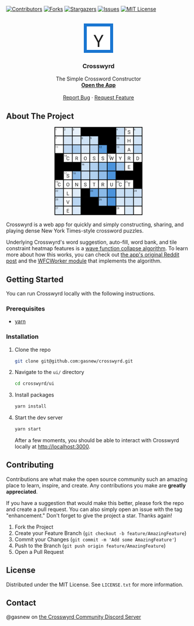 <!-- README adapted from https://github.com/othneildrew/Best-README-Template -->

<!-- PROJECT SHIELDS -->
[![Contributors][contributors-shield]][contributors-url]
[![Forks][forks-shield]][forks-url]
[![Stargazers][stars-shield]][stars-url]
[![Issues][issues-shield]][issues-url]
[![MIT License][license-shield]][license-url]


<!-- PROJECT LOGO -->
<br />
<div align="center">
  <a href="https://github.com/gasnew/crosswyrd">
    <img src="ui/public/logo152.png" alt="Logo" width="80" height="80">
  </a>

<h3 align="center">Crosswyrd</h3>

  <p align="center">
    The Simple Crossword Constructor
    <br />
    <a href="https://crosswyrd.app" target="_blank" rel="noreferrer"><strong>Open the App</strong></a>
    <br />
    <br />
    <a href="https://github.com/gasnew/crosswyrd/issues/new?labels=bug&template=bug-report---.md">Report Bug</a>
    ·
    <a href="https://github.com/gasnew/crosswyrd/issues/new?labels=enhancement&template=feature-request---.md">Request Feature</a>
  </p>
</div>


## About The Project

<div align="center">
  <a href="https://crosswyrd.app">
    <img src="ui/public/screenshot.png" alt="Screenshot" width="240" height="240">
  </a>
</div>

Crosswyrd is a web app for quickly and simply constructing, sharing, and
playing dense New York Times-style crossword puzzles.

Underlying Crosswyrd's word suggestion, auto-fill, word bank, and tile
constraint heatmap features is a [wave function collapse algorithm][wfc-url].
To learn more about how this works, you can check out [the app's original
Reddit post][reddit-post-url] and the [WFCWorker module][wfc-worker-url] that
implements the algorithm.


## Getting Started

You can run Crosswyrd locally with the following instructions.

### Prerequisites

* [yarn][yarn-install-url]

### Installation

1. Clone the repo
   ```sh
   git clone git@github.com:gasnew/crosswyrd.git
   ```
2. Navigate to the `ui/` directory
   ```sh
   cd crosswyrd/ui
   ```
2. Install packages
   ```sh
   yarn install
   ```
3. Start the dev server
   ```sh
   yarn start
   ```

   After a few moments, you should be able to interact with Crosswyrd locally
   at [http://localhost:3000](http://localhost:3000).


## Contributing

Contributions are what make the open source community such an amazing place to
learn, inspire, and create. Any contributions you make are **greatly
appreciated**.

If you have a suggestion that would make this better, please fork the repo and
create a pull request. You can also simply open an issue with the tag
"enhancement." Don't forget to give the project a star. Thanks again!

1. Fork the Project
2. Create your Feature Branch (`git checkout -b feature/AmazingFeature`)
3. Commit your Changes (`git commit -m 'Add some AmazingFeature'`)
4. Push to the Branch (`git push origin feature/AmazingFeature`)
5. Open a Pull Request


## License

Distributed under the MIT License. See `LICENSE.txt` for more information.


## Contact

@gasnew on [the Crosswyrd Community Discord Server](https://discord.gg/tp3hQChd6S)


<!-- MARKDOWN LINKS & IMAGES -->
<!-- https://www.markdownguide.org/basic-syntax/#reference-style-links -->
[contributors-shield]: https://img.shields.io/github/contributors/gasnew/crosswyrd.svg?style=for-the-badge
[contributors-url]: https://github.com/gasnew/crosswyrd/graphs/contributors
[forks-shield]: https://img.shields.io/github/forks/gasnew/crosswyrd.svg?style=for-the-badge
[forks-url]: https://github.com/gasnew/crosswyrd/network/members
[stars-shield]: https://img.shields.io/github/stars/gasnew/crosswyrd.svg?style=for-the-badge
[stars-url]: https://github.com/gasnew/crosswyrd/stargazers
[issues-shield]: https://img.shields.io/github/issues/gasnew/crosswyrd.svg?style=for-the-badge
[issues-url]: https://github.com/gasnew/crosswyrd/issues
[license-shield]: https://img.shields.io/github/license/gasnew/crosswyrd.svg?style=for-the-badge
[license-url]: https://github.com/gasnew/crosswyrd/blob/master/LICENSE.txt
[wfc-worker-url]: https://github.com/gasnew/crosswyrd/blob/master/ui/src/features/builder/WFCWorker.worker.ts
[wfc-url]: https://github.com/mxgmn/WaveFunctionCollapse
[reddit-post-url]: https://www.reddit.com/r/computerscience/comments/xh1lzi/a_dense_nytstyle_crossword_constructor_using_wave/
[yarn-install-url]: https://classic.yarnpkg.com/lang/en/docs/install
